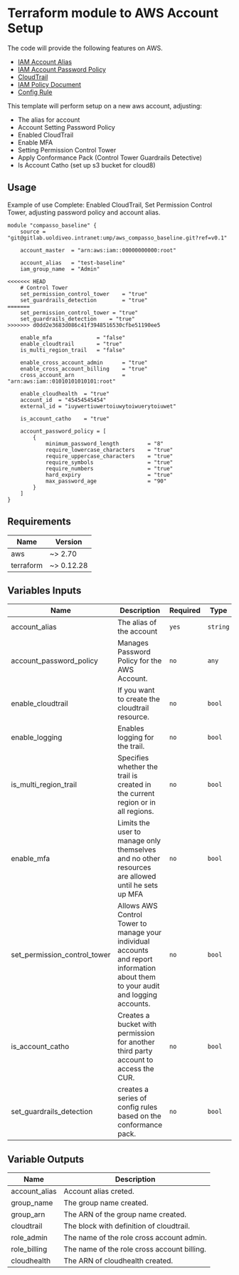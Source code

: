 # Terraform module to AWS Account Setup

The code will provide the following features on AWS.

* [IAM Account Alias](https://www.terraform.io/docs/providers/aws/r/iam_account_alias.html)
* [IAM Account Password Policy](https://www.terraform.io/docs/providers/aws/r/iam_account_password_policy.html)
* [CloudTrail](https://www.terraform.io/docs/providers/aws/r/cloudtrail.html)
* [IAM Policy Document](https://www.terraform.io/docs/providers/aws/d/iam_policy_document.html)
* [Config Rule](https://registry.terraform.io/providers/hashicorp/aws/latest/docs/resources/config_config_rule)


This template will perform setup on a new aws account, adjusting:

- The alias for account
- Account Setting Password Policy
- Enabled CloudTrail
- Enable MFA
- Setting Permission Control Tower
- Apply Conformance Pack (Control Tower Guardrails Detective)
- Is Account Catho (set up s3 bucket for cloud8)

## Usage
Example of use Complete: Enabled CloudTrail, Set Permission Control Tower, adjusting password policy and account alias.

```hcl
module "compasso_baseline" {
    source = "git@gitlab.uoldiveo.intranet:ump/aws_compasso_baseline.git?ref=v0.1"

    account_master  = "arn:aws:iam::00000000000:root"

    account_alias   = "test-baseline"
    iam_group_name  = "Admin"

<<<<<<< HEAD
    # Control Tower
    set_permission_control_tower    = "true"
    set_guardrails_detection        = "true"
=======
    set_permission_control_tower = "true"
    set_guardrails_detection    = "true"
>>>>>>> d0dd2e3683d086c41f3948516530cfbe51190ee5

    enable_mfa              = "false"
    enable_cloudtrail       = "true"
    is_multi_region_trail   = "false"

    enable_cross_account_admin      = "true"
    enable_cross_account_billing    = "true"
    cross_account_arn               = "arn:aws:iam::01010101010101:root"

    enable_cloudhealth  = "true"
    account_id  = "45454545454"
    external_id = "iuywertiuwertoiuwytoiwuerytoiuwet"

    is_account_catho    = "true"

    account_password_policy = [
        {
            minimum_password_length         = "8"
            require_lowercase_characters    = "true"
            require_uppercase_characters    = "true"
            require_symbols                 = "true"
            require_numbers                 = "true"
            hard_expiry                     = "true"
            max_password_age                = "90"
        }
    ]
}
```

## Requirements
| Name | Version |
| ---- | ------- |
| aws | ~> 2.70 |
| terraform | ~> 0.12.28 |

<!-- BEGINNING OF PRE-COMMIT-TERRAFORM DOCS HOOK -->
## Variables Inputs
| Name | Description | Required | Type | Default |
| ---- | ----------- | -------- | ---- | ------- |
| account_alias | The alias of the account | `yes` | `string` | ` ` |
| account_password_policy | Manages Password Policy for the AWS Account. | `no` | `any` | `[ ]` |
| enable_cloudtrail | If you want to create the cloudtrail resource. | `no` | `bool` | `true` |
| enable_logging | Enables logging for the trail. | `no` | `bool` | `true` |
| is_multi_region_trail | Specifies whether the trail is created in the current region or in all regions. | `no` | `bool` | `false` |
| enable_mfa | Limits the user to manage only themselves and no other resources are allowed until he sets up MFA | `no` | `bool` | `false` |
| set_permission_control_tower | Allows AWS Control Tower to manage your individual accounts and report information about them to your audit and logging accounts. | `no` | `bool` | `false` |
| is_account_catho | Creates a bucket with permission for another third party account to access the CUR. | `no` | `bool` | `false` |
| set_guardrails_detection | creates a series of config rules based on the conformance pack. | `no` | `bool` | `false` |


## Variable Outputs
<!-- END OF PRE-COMMIT-TERRAFORM DOCS HOOK -->
| Name | Description |
| ---- | ----------- |
| account_alias | Account alias creted. |
| group_name | The group name created. |
| group_arn | The ARN of the group name created. |
| cloudtrail | The block with definition of cloudtrail. |
| role_admin | The name of the role cross account admin. |
| role_billing | The name of the role cross account billing. |
| cloudhealth | The ARN of cloudhealth created. |
